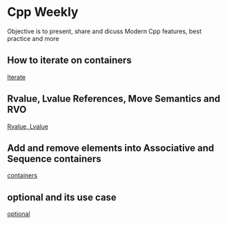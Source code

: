 # Cpp Weekly
Objective is to present, share and dicuss Modern Cpp features, best practice and more

## How to iterate on containers
[Iterate ](https://github.com/gaelmoccand/Cpp-Daily/blob/develop/iterate/README.md)

## Rvalue, Lvalue References, Move Semantics and RVO
[Rvalue, Lvalue](https://github.com/gaelmoccand/Cpp-Daily/blob/develop/rvalue/README.md)

## Add and remove elements into Associative and Sequence containers
[containers](https://github.com/gaelmoccand/Cpp-Daily/blob/develop/containers/README.md)

## optional<T> and its use case
[optional](https://github.com/gaelmoccand/Cpp-Daily/blob/develop/optional/README.md)


